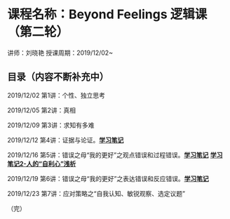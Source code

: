 # 课程名称：Beyond Feelings 逻辑课（第二轮）

讲师：刘晓艳 授课周期：2019/12/02~

## 目录（内容不断补充中）

2019/12/02 第1讲：个性、独立思考
 
2019/12/05 第2讲：真相
 
2019/12/09 第3讲：求知有多难

2019/12/12 第4讲：证据与论证。[**学习笔记**](/beyond-feelings/20191212-round2-evidence.md)

2019/12/16 第5讲：错误之母“我的更好”之观点错误和过程错误。[**学习笔记**](/beyond-feelings/20191216-round2-errors.md) [**学习笔记2-人的“自利心”浅析**](/beyond-feelings/20191216-round2-errors-self-interested.md) 

2019/12/19 第6讲：错误之母“我的更好”之表达错误和反应错误。[**学习笔记**](/beyond-feelings/20191216-round2-errors2.md)

2019/12/23 第7讲：应对策略之“自我认知、敏锐观察、选定议题”

（完）
 
